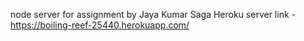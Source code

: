 node server for assignment by Jaya Kumar Saga
Heroku server link - https://boiling-reef-25440.herokuapp.com/
